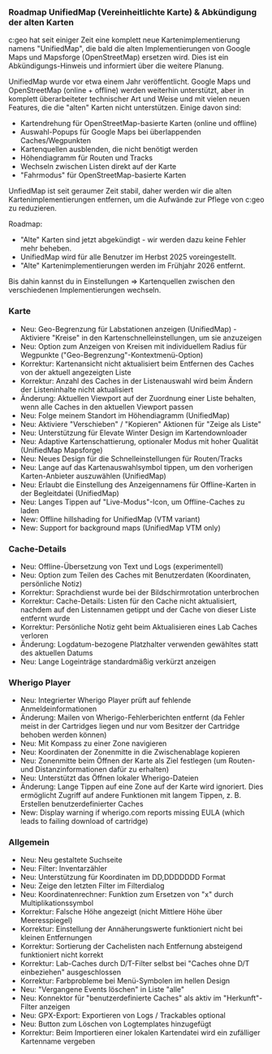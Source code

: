 ### Roadmap UnifiedMap (Vereinheitlichte Karte) & Abkündigung der alten Karten
c:geo hat seit einiger Zeit eine komplett neue Kartenimplementierung namens "UnifiedMap", die bald die alten Implementierungen von Google Maps und Mapsforge (OpenStreetMap) ersetzen wird. Dies ist ein Abkündigungs-Hinweis und informiert über die weitere Planung.

UnifiedMap wurde vor etwa einem Jahr veröffentlicht. Google Maps und OpenStreetMap (online + offline) werden weiterhin unterstützt, aber in komplett überarbeiteter technischer Art und Weise und mit vielen neuen Features, die die "alten" Karten nicht unterstützen. Einige davon sind:
- Kartendrehung für OpenStreetMap-basierte Karten (online und offline)
- Auswahl-Popups für Google Maps bei überlappenden Caches/Wegpunkten
- Kartenquellen ausblenden, die nicht benötigt werden
- Höhendiagramm für Routen und Tracks
- Wechseln zwischen Listen direkt auf der Karte
- "Fahrmodus" für OpenStreetMap-basierte Karten

UnfiedMap ist seit geraumer Zeit stabil, daher werden wir die alten Kartenimplementierungen entfernen, um die Aufwände zur Pflege von c:geo zu reduzieren.

Roadmap:
- "Alte" Karten sind jetzt abgekündigt - wir werden dazu keine Fehler mehr beheben.
- UnifiedMap wird für alle Benutzer im Herbst 2025 voreingestellt.
- "Alte" Kartenimplementierungen werden im Frühjahr 2026 entfernt.

Bis dahin kannst du in Einstellungen => Kartenquellen zwischen den verschiedenen Implementierungen wechseln.

### Karte
- Neu: Geo-Begrenzung für Labstationen anzeigen (UnifiedMap) - Aktiviere "Kreise" in den Kartenschnelleinstellungen, um sie anzuzeigen
- Neu: Option zum Anzeigen von Kreisen mit individuellem Radius für Wegpunkte ("Geo-Begrenzung"-Kontextmenü-Option)
- Korrektur: Kartenansicht nicht aktualisiert beim Entfernen des Caches von der aktuell angezeigten Liste
- Korrektur: Anzahl des Caches in der Listenauswahl wird beim Ändern der Listeninhalte nicht aktualisiert
- Änderung: Aktuellen Viewport auf der Zuordnung einer Liste behalten, wenn alle Caches in den aktuellen Viewport passen
- Neu: Folge meinem Standort im Höhendiagramm (UnifiedMap)
- Neu: Aktiviere "Verschieben" / "Kopieren" Aktionen für "Zeige als Liste"
- Neu: Unterstützung für Elevate Winter Design im Kartendownloader
- Neu: Adaptive Kartenschattierung, optionaler Modus mit hoher Qualität (UnifiedMap Mapsforge)
- Neu: Neues Design für die Schnelleinstellungen für Routen/Tracks
- Neu: Lange auf das Kartenauswahlsymbol tippen, um den vorherigen Karten-Anbieter auszuwählen (UnifiedMap)
- Neu: Erlaubt die Einstellung des Anzeigennamens für Offline-Karten in der Begleitdatei (UnifiedMap)
- Neu: Langes Tippen auf "Live-Modus"-Icon, um Offline-Caches zu laden
- New: Offline hillshading for UnifiedMap (VTM variant)
- New: Support for background maps (UnifiedMap VTM only)

### Cache-Details
- Neu: Offline-Übersetzung von Text und Logs (experimentell)
- Neu: Option zum Teilen des Caches mit Benutzerdaten (Koordinaten, persönliche Notiz)
- Korrektur: Sprachdienst wurde bei der Bildschirmrotation unterbrochen
- Korrektur: Cache-Details: Listen für den Cache nicht aktualisiert, nachdem auf den Listennamen getippt und der Cache von dieser Liste entfernt wurde
- Korrektur: Persönliche Notiz geht beim Aktualisieren eines Lab Caches verloren
- Änderung: Logdatum-bezogene Platzhalter verwenden gewähltes statt des aktuellen Datums
- Neu: Lange Logeinträge standardmäßig verkürzt anzeigen

### Wherigo Player
- Neu: Integrierter Wherigo Player prüft auf fehlende Anmeldeinformationen
- Änderung: Mailen von Wherigo-Fehlerberichten entfernt (da Fehler meist in der Cartridges liegen und nur vom Besitzer der Cartridge behoben werden können)
- Neu: Mit Kompass zu einer Zone navigieren
- Neu: Koordinaten der Zonenmitte in die Zwischenablage kopieren
- Neu: Zonenmitte beim Öffnen der Karte als Ziel festlegen (um Routen- und Distanzinformationen dafür zu erhalten)
- Neu: Unterstützt das Öffnen lokaler Wherigo-Dateien
- Änderung: Lange Tippen auf eine Zone auf der Karte wird ignoriert. Dies ermöglicht Zugriff auf andere Funktionen mit langem Tippen, z. B. Erstellen benutzerdefinierter Caches
- New: Display warning if wherigo.com reports missing EULA (which leads to failing download of cartridge)

### Allgemein
- Neu: Neu gestaltete Suchseite
- Neu: Filter: Inventarzähler
- Neu: Unterstützung für Koordinaten im DD,DDDDDDD Format
- Neu: Zeige den letzten Filter im Filterdialog
- Neu: Koordinatenrechner: Funktion zum Ersetzen von "x" durch Multiplikationssymbol
- Korrektur: Falsche Höhe angezeigt (nicht Mittlere Höhe über Meeresspiegel)
- Korrektur: Einstellung der Annäherungswerte funktioniert nicht bei kleinen Entfernungen
- Korrektur: Sortierung der Cachelisten nach Entfernung absteigend funktioniert nicht korrekt
- Korrektur: Lab-Caches durch D/T-Filter selbst bei "Caches ohne D/T einbeziehen" ausgeschlossen
- Korrektur: Farbprobleme bei Menü-Symbolen im hellen Design
- Neu: "Vergangene Events löschen" in Liste "alle"
- Neu: Konnektor für "benutzerdefinierte Caches" als aktiv im "Herkunft"-Filter anzeigen
- Neu: GPX-Export: Exportieren von Logs / Trackables optional
- Neu: Button zum Löschen von Logtemplates hinzugefügt
- Korrektur: Beim Importieren einer lokalen Kartendatei wird ein zufälliger Kartenname vergeben
